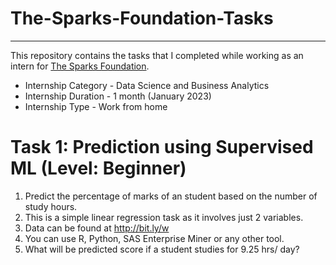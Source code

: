 # The-Sparks-Foundation-Tasks
***
This repository contains the tasks that I completed while working as an intern for [The Sparks Foundation](https://www.thesparksfoundationsingapore.org/).
* Internship Category - Data Science and Business Analytics
* Internship Duration - 1 month (January 2023) 
* Internship Type - Work from home

# Task 1: Prediction using Supervised ML (Level: Beginner)
1. Predict the percentage of marks of an student based on the number of study hours.
1. This is a simple linear regression task as it involves just 2 variables.
1. Data can be found at http://bit.ly/w
1. You can use R, Python, SAS Enterprise Miner or any other tool.
1. What will be predicted score if a student studies for 9.25 hrs/ day?

 
 


